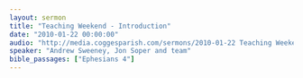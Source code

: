 ```yaml
---
layout: sermon
title: "Teaching Weekend - Introduction"
date: "2010-01-22 00:00:00"
audio: "http://media.coggesparish.com/sermons/2010-01-22 Teaching Weekend - Introduction.mp3"
speaker: "Andrew Sweeney, Jon Soper and team"
bible_passages: ["Ephesians 4"]
---
```

